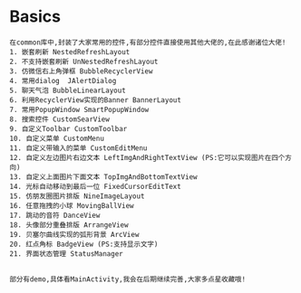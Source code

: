 # Basics
    在common库中,封装了大家常用的控件,有部分控件直接使用其他大佬的,在此感谢诸位大佬!
    1. 嵌套刷新 NestedRefreshLayout
    2. 不支持嵌套刷新 UnNestedRefreshLayout
    3. 仿微信右上角弹框 BubbleRecyclerView
    4. 常用dialog  JAlertDialog
    5. 聊天气泡 BubbleLinearLayout
    6. 利用RecyclerView实现的Banner BannerLayout
    7. 常用PopupWindow SmartPopupWindow
    8. 搜索控件 CustomSearView
    9. 自定义Toolbar CustomToolbar
    10. 自定义菜单 CustomMenu
    11. 自定义带输入的菜单 CustomEditMenu
    12. 自定义左边图片右边文本 LeftImgAndRightTextView (PS:它可以实现图片在四个方向)
    13. 自定义上面图片下面文本 TopImgAndBottomTextView
    14. 光标自动移动到最后一位 FixedCursorEditText
    15. 仿朋友圈图片排版 NineImageLayout
    16. 任意拖拽的小球 MovingBallView
    17. 跳动的音符 DanceView
    18. 头像部分重叠排版 ArrangeView
    19. 贝塞尔曲线实现的弧形背景 ArcView
    20. 红点角标 BadgeView (PS:支持显示文字)
    21. 界面状态管理 StatusManager


    部分有demo,具体看MainActivity,我会在后期继续完善,大家多点星收藏哦!

